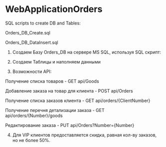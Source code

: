 # WebApplicationOrders

SQL scripts to create DB and Tables:

Orders_DB_Create.sql

Orders_DB_DataInsert.sql

1.	Создаем Базу Orders_DB на сервере MS SQL, используя SQL скрипт:

2.	Создаем Таблицы и наполняем данными

3.	Возможности API:

Получение списка товаров - GET api/Goods

Добавление заказа на товар для клиента - POST api/Orders

Получение списка заказов клиента - GET api/orders/{ClientNumber}

Получение перечня детализации заказа - GET api/orders/{Number}/goods

Редактирование заказа - PUT api/Orders?Number={Number}

4.	Для VIP клиентов предоставляется скидка, равная кол-ву заказов, но не более 50%.
